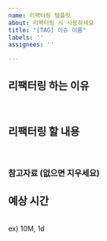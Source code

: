```yaml
---
name: 리팩터링 템플릿
about: 리팩터링 시 사용하세요
title: "[TAG] 이슈 이름"
labels: ''
assignees: ''

---
```


## 리팩터링 하는 이유
<br>

## 리팩터링 할 내용
<br>

### 참고자료 (없으면 지우세요)

## 예상 시간
<br>
ex) 10M, 1d
